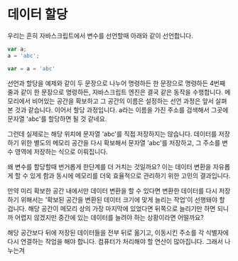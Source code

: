 # 데이터 할당

우리는 흔히 자바스크립트에서 변수를 선언할때 아래와 같이 선언합니다.

```js
var a;
a = 'abc';

var = a = 'abc'
```

선언과 할당을 예제와 같이 두 문장으로 나누어 명령하든 한 문장으로 명령하든 4번째 줄과 같이 한 문장으로 명령하든, 자바스크립트 엔진은 결국 같은 동작을 수행합니다. 메모리에서 비어있는 공간을 확보하고 그 공간의 이름은 설정하는 선언 과정은 앞서 살펴본 것과 같습니다. 이어서 할당 과정입니다. a라는 이름을 가진 주소를 검색해서 그곳에 문자열 'abc'를 할당하면 될 것 같네요.

그런데 실제로는 해당 위치에 문자열 'abc'를 직접 저장하지는 않습니다. 데이터를 저장하기 위한 별도의 메모리 공간을 다시 확보해서 문자열 'abc'를 저장하고, 그 주소를 변수 영역에 저장하는 식으로 이뤄집니다.

왜 변수를 할당할때 번거롭게 한단계를 더 거치는 것일까요? 이는 데이터 변환을 자유롭게 할 수 있게 함과 동시에 메모리를 더욱 효율적으로 관리하기 위한 고민의 결과입니다.

만약 미리 확보한 공간 내에서만 데이터 변환을 할 수 있다면 변환한 데이터를 다시 저장하기 위해서는 '확보된 공간을 변환된 데이터 크기에 맞게 늘리는 작업'이 선행돼야 할 겁니다. 해당 공간이 메모리 상의 가장 마지막에 있었다면 뒤쪽으로 늘리기만 하면 되니까 어렵지 않겠지만 중간에 있는 데이터를 늘려야 하는 상황이라면 어떨까요?

해당 공간보다 뒤에 저장된 데이터들을 전부 뒤로 옮기고, 이동시킨 주소를 각 식별자에 다시 연결하는 작업을 해야 합니다. 컴퓨터가 처리해야 할 연산이 많아집니다. 그래서 나누는겨
